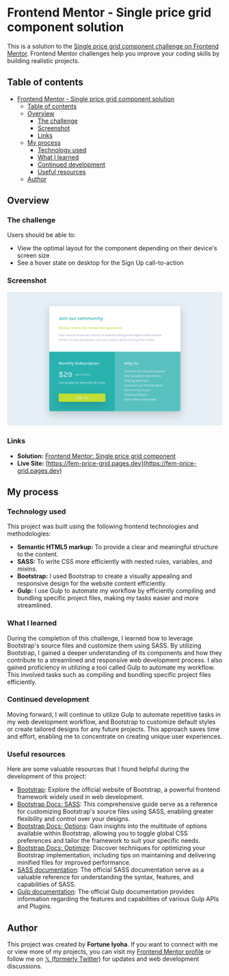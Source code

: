 # Frontend Mentor - Single price grid component solution

This is a solution to the [Single price grid component challenge on Frontend Mentor](https://www.frontendmentor.io/challenges/single-price-grid-component-5ce41129d0ff452fec5abbbc). Frontend Mentor challenges help you improve your coding skills by building realistic projects.

## Table of contents

- [Frontend Mentor - Single price grid component solution](#frontend-mentor---single-price-grid-component-solution)
  - [Table of contents](#table-of-contents)
  - [Overview](#overview)
    - [The challenge](#the-challenge)
    - [Screenshot](#screenshot)
    - [Links](#links)
  - [My process](#my-process)
    - [Technology used](#technology-used)
    - [What I learned](#what-i-learned)
    - [Continued development](#continued-development)
    - [Useful resources](#useful-resources)
  - [Author](#author)

## Overview

### The challenge

Users should be able to:

- View the optimal layout for the component depending on their device's screen size
- See a hover state on desktop for the Sign Up call-to-action

### Screenshot

![website preview](screenshots/price-grid-desktop.png)

### Links

- **Solution:** [Frontend Mentor: Single price grid component](https://www.frontendmentor.io/solutions/single-price-grid-component-L0-JY7MiQ-)
- **Live Site:** [https://fem-price-grid.pages.dev](https://fem-price-grid.pages.dev)

## My process

### Technology used

This project was built using the following frontend technologies and methodologies:

- **Semantic HTML5 markup:** To provide a clear and meaningful structure to the content.
- **SASS:** To write CSS more efficiently with nested rules, variables, and mixins.
- **Bootstrap:** I used Bootstrap to create a visually appealing and responsive design for the website content efficiently.
- **Gulp:** I use Gulp to automate my workflow by efficiently compiling and bundling specific project files, making my tasks easier and more streamlined.

### What I learned

During the completion of this challenge, I learned how to leverage Bootstrap's source files and customize them using SASS. By utilizing Bootstrap, I gained a deeper understanding of its components and how they contribute to a streamlined and responsive web development process. I also gained proficiency in utilizing a tool called Gulp to automate my workflow. This involved tasks such as compiling and bundling specific project files efficiently.

### Continued development

Moving forward, I will continue to utilize Gulp to automate repetitive tasks in my web development workflow, and Bootstrap to customize default styles or create tailored designs for any future projects. This approach saves time and effort, enabling me to concentrate on creating unique user experiences.

### Useful resources

Here are some valuable resources that I found helpful during the development of this project:

- [Bootstrap](https://getbootstrap.com): Explore the official website of Bootstrap, a powerful frontend framework widely used in web development.
- [Bootstrap Docs: SASS](https://getbootstrap.com/docs/5.3/customize/sass/): This comprehensive guide serve as a reference for customizing Bootstrap's source files using SASS, enabling greater flexibility and control over your designs.
- [Bootstrap Docs: Options](https://getbootstrap.com/docs/5.3/customize/options/): Gain insights into the multitude of options available within Bootstrap, allowing you to toggle global CSS preferences and tailor the framework to suit your specific needs.
- [Bootstrap Docs: Optimize](https://getbootstrap.com/docs/5.3/customize/optimize/): Discover techniques for optimizing your Bootstrap implementation, including tips on maintaining and delivering minified files for improved performance.
- [SASS documentation](https://sass-lang.com/documentation): The official SASS documentation serve as a valuable reference for understanding the syntax, features, and capabilities of SASS.
- [Gulp documentation](https://gulpjs.com/): The official Gulp documentation provides information regarding the features and capabilities of various Gulp APIs and Plugins.

## Author

This project was created by **Fortune Iyoha**. If you want to connect with me or view more of my projects, you can visit my [Frontend Mentor profile](https://www.frontendmentor.io/profile/fortune-i-o) or follow me on [𝕏 (formerly Twitter)](https://x.com/fortuneiyoha) for updates and web development discussions.
